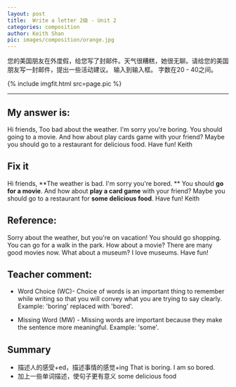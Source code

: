 ```yaml
---
layout: post
title:  Write a letter 2级 - Unit 2
categories: composition
author: Keith Shan
pic: images/composition/orange.jpg
---
```


您的美国朋友在外度假，给您写了封邮件。天气很糟糕，她很无聊。请给您的美国朋友写一封邮件，提出一些活动建议。 输入到输入框。 字数在20 - 40之间。
<!--more-->


{% include imgfit.html src=page.pic %}

---

## My answer is:

Hi friends,
Too bad about the weather. I'm sorry you're boring. 
You should going to a movie. And how about play cards game with your friend? 
Maybe you should go to a restaurant for delicious food.
Have fun!
Keith

## Fix it

Hi friends,
**The weather is bad. I'm sorry you're bored. **
You should **go for a movie**. And how about **play a card game** with your friend? 
Maybe you should go to a restaurant for **some delicious food**.
Have fun!
Keith

## Reference:

Sorry about the weather, but you're on vacation! You should go shopping. You can go for a walk in the park. 
How about a movie? There are many good movies now. What about a museum? I love museums. Have fun!

## Teacher comment:

- Word Choice (WC)- Choice of words is an important thing to remember while writing so that you will convey what you are 
trying to say clearly. Example: 'boring' replaced with 'bored'. 

- Missing Word (MW) - Missing words are important because they make the sentence more meaningful. Example: 'some'.


## Summary

- 描述人的感受+ed，描述事情的感觉+ing  That is boring. I am so bored.
- 加上一些单词描述，使句子更有意义 some delicious food
